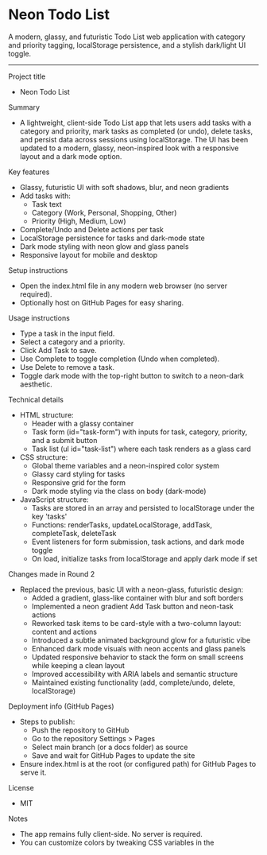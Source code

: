 # Neon Todo List

A modern, glassy, and futuristic Todo List web application with category and priority tagging, localStorage persistence, and a stylish dark/light UI toggle.

---

Project title
- Neon Todo List

Summary
- A lightweight, client-side Todo List app that lets users add tasks with a category and priority, mark tasks as completed (or undo), delete tasks, and persist data across sessions using localStorage. The UI has been updated to a modern, glassy, neon-inspired look with a responsive layout and a dark mode option.

Key features
- Glassy, futuristic UI with soft shadows, blur, and neon gradients
- Add tasks with:
  - Task text
  - Category (Work, Personal, Shopping, Other)
  - Priority (High, Medium, Low)
- Complete/Undo and Delete actions per task
- LocalStorage persistence for tasks and dark-mode state
- Dark mode styling with neon glow and glass panels
- Responsive layout for mobile and desktop

Setup instructions
- Open the index.html file in any modern web browser (no server required).
- Optionally host on GitHub Pages for easy sharing.

Usage instructions
- Type a task in the input field.
- Select a category and a priority.
- Click Add Task to save.
- Use Complete to toggle completion (Undo when completed).
- Use Delete to remove a task.
- Toggle dark mode with the top-right button to switch to a neon-dark aesthetic.

Technical details
- HTML structure:
  - Header with a glassy container
  - Task form (id="task-form") with inputs for task, category, priority, and a submit button
  - Task list (ul id="task-list") where each task renders as a glass card
- CSS structure:
  - Global theme variables and a neon-inspired color system
  - Glassy card styling for tasks
  - Responsive grid for the form
  - Dark mode styling via the class on body (dark-mode)
- JavaScript structure:
  - Tasks are stored in an array and persisted to localStorage under the key 'tasks'
  - Functions: renderTasks, updateLocalStorage, addTask, completeTask, deleteTask
  - Event listeners for form submission, task actions, and dark mode toggle
  - On load, initialize tasks from localStorage and apply dark mode if set

Changes made in Round 2
- Replaced the previous, basic UI with a neon-glass, futuristic design:
  - Added a gradient, glass-like container with blur and soft borders
  - Implemented a neon gradient Add Task button and neon-task actions
  - Reworked task items to be card-style with a two-column layout: content and actions
  - Introduced a subtle animated background glow for a futuristic vibe
  - Enhanced dark mode visuals with neon accents and glass panels
  - Updated responsive behavior to stack the form on small screens while keeping a clean layout
  - Improved accessibility with ARIA labels and semantic structure
  - Maintained existing functionality (add, complete/undo, delete, localStorage)

Deployment info (GitHub Pages)
- Steps to publish:
  - Push the repository to GitHub
  - Go to the repository Settings > Pages
  - Select main branch (or a docs folder) as source
  - Save and wait for GitHub Pages to update the site
- Ensure index.html is at the root (or configured path) for GitHub Pages to serve it.

License
- MIT

Notes
- The app remains fully client-side. No server is required.
- You can customize colors by tweaking CSS variables in the <style> block for future branding.
- If you want to add more categories or features (e.g., due dates, filters), the structure supports easy extension.